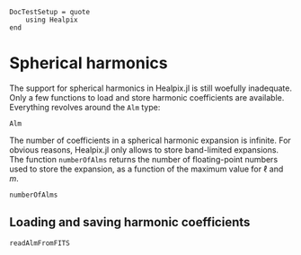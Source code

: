 ```@meta
DocTestSetup = quote
    using Healpix
end
```

# Spherical harmonics

The support for spherical harmonics in Healpix.jl is still woefully inadequate. Only a few functions to load and store harmonic coefficients are available. Everything revolves around the `Alm` type:

```@docs
Alm
```

The number of coefficients in a spherical harmonic expansion is infinite. For obvious reasons, Healpix.jl only allows to store band-limited expansions. The function `numberOfAlms` returns the number of floating-point numbers used to store the expansion, as a function of the maximum value for $\ell$ and $m$.

```@docs
numberOfAlms
```

## Loading and saving harmonic coefficients

```@docs
readAlmFromFITS
```